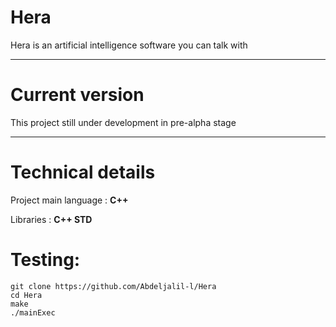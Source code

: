 Hera
====
Hera is an artificial intelligence software you can talk with

--------
Current version
===
This project still under development in pre-alpha stage

--------
Technical details
===
Project main language : **C++** 

Libraries : **C++ STD**

Testing:
====

    git clone https://github.com/Abdeljalil-l/Hera
    cd Hera
    make
    ./mainExec
